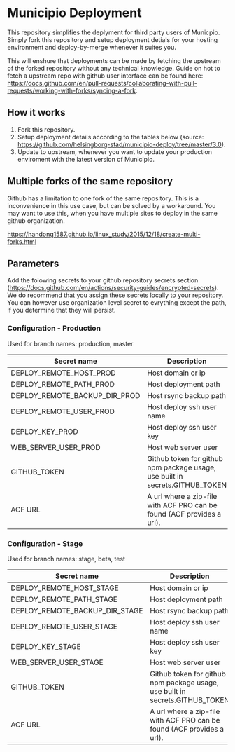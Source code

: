 # Municipio Deployment
This repository simplifies the deplyment for third party users of Municpio. Simply fork this repository and setup deployment detials for your hosting environment and deploy-by-merge whenever it suites you. 

This will enshure that deployments can be made by fetching the upstream of the forked repository without any technical knowledge. Guide on hot to fetch a upstream repo with github user interface can be found here: https://docs.github.com/en/pull-requests/collaborating-with-pull-requests/working-with-forks/syncing-a-fork.

## How it works
1. Fork this repository.
2. Setup deployment details according to the tables below (source:  https://github.com/helsingborg-stad/municipio-deploy/tree/master/3.0).
3. Update to upstream, whenever you want to update your production enviroment with the latest version of Municipio.

## Multiple forks of the same repository
Github has a limitation to one fork of the same repository. This is a inconvenience in this use case, but can be solved by a workaround. You may want to use this, when you have multiple sites to deploy in the same github organization. 

https://handong1587.github.io/linux_study/2015/12/18/create-multi-forks.html 

## Parameters
Add the folowing secrets to your github repository secrets section (https://docs.github.com/en/actions/security-guides/encrypted-secrets). We do recommend that you assign these secrets locally to your repository. You can however use organization level secret to evrything except the path, if you determine that they will persist. 

### Configuration - Production
Used for branch names: production, master

| Secret name                     | Description                                                                  | Required |
|---------------------------------|------------------------------------------------------------------------------|----------|
| DEPLOY_REMOTE_HOST_PROD         | Host domain or ip                                                            | true     |
| DEPLOY_REMOTE_PATH_PROD         | Host deployment path                                                         | true     |
| DEPLOY_REMOTE_BACKUP_DIR_PROD   | Host rsync backup path                                                       | true     |
| DEPLOY_REMOTE_USER_PROD         | Host deploy ssh user name                                                    | true     |
| DEPLOY_KEY_PROD                 | Host deploy ssh user key                                                     | true     |
| WEB_SERVER_USER_PROD            | Host web server user                                                         | true     |
| GITHUB_TOKEN                    | Github token for github npm package usage, use built in secrets.GITHUB_TOKEN | true     |
| ACF URL                         | A url where a zip-file with ACF PRO can be found (ACF provides a url).       | true     |

### Configuration - Stage
Used for branch names: stage, beta, test

| Secret name                     | Description                                                                  | Required |
|---------------------------------|------------------------------------------------------------------------------|----------|
| DEPLOY_REMOTE_HOST_STAGE        | Host domain or ip                                                            | true     |
| DEPLOY_REMOTE_PATH_STAGE        | Host deployment path                                                         | true     |
| DEPLOY_REMOTE_BACKUP_DIR_STAGE  | Host rsync backup path                                                       | true     |
| DEPLOY_REMOTE_USER_STAGE        | Host deploy ssh user name                                                    | true     |
| DEPLOY_KEY_STAGE                | Host deploy ssh user key                                                     | true     |
| WEB_SERVER_USER_STAGE           | Host web server user                                                         | true     |
| GITHUB_TOKEN                    | Github token for github npm package usage, use built in secrets.GITHUB_TOKEN | true     |
| ACF URL                         | A url where a zip-file with ACF PRO can be found (ACF provides a url).       | true     |